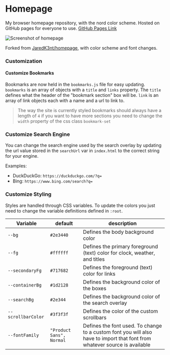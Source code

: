 # Homepage
My browser homepage repository, with the nord color scheme. Hosted on GitHub pages for everyone to use. [GitHub Pages Link](https://ashwathkumar123.github.io/homepage/)

![Screenshot of homepage](https://github.com/VyzicGithub/homepage/blob/main/homepage-screenshot.png)

Forked from [JaredK3nt/homepage](https://github.com/JaredK3nt/homepage), with color scheme and font changes.

### Customization

#### Customize Bookmarks

Bookmarks are now held in the `bookmarks.js` file for easy updating. `bookmarks` is an array of objects with a `title` and `links` property. The `title` defines what the header of the "bookmark section" box will be. `link` is an array of link objects each with a name and a url to link to.

> The way the site is currently styled bookmarks should always have a length of `4` if you want to have more sections you need to change the `width` property of the css class `bookmark-set`

### Customize Search Engine

You can change the search engine used by the search overlay by updating the url value stored in the `searchUrl` var in `index.html` to the correct string for your engine.

Examples:

- DuckDuckGo: `https://duckduckgo.com/?q=`
- Bing: `https://www.bing.com/search?q=`

### Customize Styling

Styles are handled through CSS variables. To update the colors you just need to change the variable definitions defined in `:root`.

| Variable           | default                    | description                                                                                                                |
| ------------------ | -------------------------- | -------------------------------------------------------------------------------------------------------------------------- |
| `--bg`             | `#2e3440`                  | Defines the body background color |                                                                                          
| `--fg`             | `#ffffff`                  | Defines the primary foreground (text) color for clock, weather, and titles |                                          
| `--secondaryFg`    | `#717682`                  | Defines the foreground (text) color for links |                                                                              
| `--containerBg`    | `#1d2128`                  | Defines the background color of the boxes |                                                                                
| `--searchBg`       | `#2e344`                   | Defines the background color of the search overlay |                                                                         
| `--scrollbarColor` | `#3f3f3f`                  | Defines the color of the custom scrollbars |                                                                                  
| `--fontFamily`     | `"Product Sans", Normal` | Defines the font used. To change to a custom font you will also have to import that font from whatever source is available |
